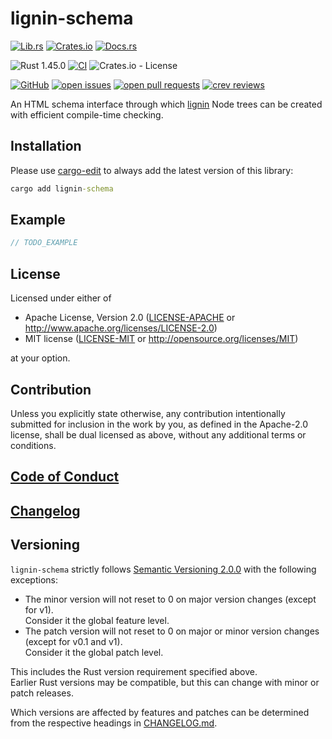 # lignin-schema

[![Lib.rs](https://img.shields.io/badge/Lib.rs-*-84f)](https://lib.rs/crates/lignin-schema)
[![Crates.io](https://img.shields.io/crates/v/lignin-schema)](https://crates.io/crates/lignin-schema)
[![Docs.rs](https://docs.rs/lignin-schema/badge.svg)](https://docs.rs/crates/lignin-schema)

![Rust 1.45.0](https://img.shields.io/static/v1?logo=Rust&label=&message=1.45.0&color=grey)
[![CI](https://github.com/Tamschi/lignin-schema/workflows/CI/badge.svg?branch=develop)](https://github.com/Tamschi/lignin-schema/actions?query=workflow%3ACI+branch%3Adevelop)
![Crates.io - License](https://img.shields.io/crates/l/lignin-schema/0.0.4)

[![GitHub](https://img.shields.io/static/v1?logo=GitHub&label=&message=%20&color=grey)](https://github.com/Tamschi/lignin-schema)
[![open issues](https://img.shields.io/github/issues-raw/Tamschi/lignin-schema)](https://github.com/Tamschi/lignin-schema/issues)
[![open pull requests](https://img.shields.io/github/issues-pr-raw/Tamschi/lignin-schema)](https://github.com/Tamschi/lignin-schema/pulls)
[![crev reviews](https://web.crev.dev/rust-reviews/badge/crev_count/lignin-schema.svg)](https://web.crev.dev/rust-reviews/crate/lignin-schema/)

An HTML schema interface through which [lignin] Node trees can be created with efficient compile-time checking.

[lignin]: https://github.com/Tamschi/lignin

## Installation

Please use [cargo-edit](https://crates.io/crates/cargo-edit) to always add the latest version of this library:

```cmd
cargo add lignin-schema
```

## Example

```rust
// TODO_EXAMPLE
```

## License

Licensed under either of

* Apache License, Version 2.0
   ([LICENSE-APACHE](LICENSE-APACHE) or <http://www.apache.org/licenses/LICENSE-2.0>)
* MIT license
   ([LICENSE-MIT](LICENSE-MIT) or <http://opensource.org/licenses/MIT>)

at your option.

## Contribution

Unless you explicitly state otherwise, any contribution intentionally submitted
for inclusion in the work by you, as defined in the Apache-2.0 license, shall be
dual licensed as above, without any additional terms or conditions.

## [Code of Conduct](CODE_OF_CONDUCT.md)

## [Changelog](CHANGELOG.md)

## Versioning

`lignin-schema` strictly follows [Semantic Versioning 2.0.0](https://semver.org/spec/v2.0.0.html) with the following exceptions:

* The minor version will not reset to 0 on major version changes (except for v1).  
Consider it the global feature level.
* The patch version will not reset to 0 on major or minor version changes (except for v0.1 and v1).  
Consider it the global patch level.

This includes the Rust version requirement specified above.  
Earlier Rust versions may be compatible, but this can change with minor or patch releases.

Which versions are affected by features and patches can be determined from the respective headings in [CHANGELOG.md](CHANGELOG.md).
